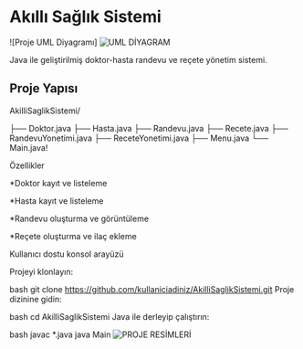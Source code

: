 # Akıllı Sağlık Sistemi

![Proje UML Diyagramı]
![UML DİYAGRAM](https://github.com/user-attachments/assets/e98963cc-243e-40a8-91dd-7b5658baed2b)


Java ile geliştirilmiş doktor-hasta randevu ve reçete yönetim sistemi.

## Proje Yapısı
AkilliSaglikSistemi/


├── Doktor.java
├── Hasta.java
├── Randevu.java
├── Recete.java
├── RandevuYonetimi.java
├── ReceteYonetimi.java
├── Menu.java
└── Main.java!


Özellikler


*Doktor kayıt ve listeleme

*Hasta kayıt ve listeleme

*Randevu oluşturma ve görüntüleme

*Reçete oluşturma ve ilaç ekleme

Kullanıcı dostu konsol arayüzü


Projeyi klonlayın:

bash
git clone https://github.com/kullaniciadiniz/AkilliSaglikSistemi.git
Proje dizinine gidin:

bash
cd AkilliSaglikSistemi
Java ile derleyip çalıştırın:

bash
javac *.java
java Main
![PROJE RESİMLERİ](https://github.com/user-attachments/assets/29e70ee4-f61f-4c03-98e1-1b7db924c63a)
